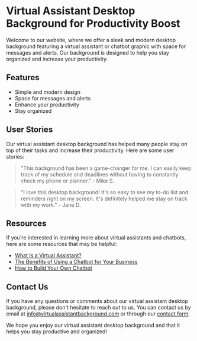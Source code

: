 <!--font:Poppins-->

# Virtual Assistant Desktop Background for Productivity Boost

Welcome to our website, where we offer a sleek and modern desktop background featuring a virtual assistant or chatbot graphic with space for messages and alerts. Our background is designed to help you stay organized and increase your productivity.

## Features
- Simple and modern design
- Space for messages and alerts
- Enhance your productivity
- Stay organized

## User Stories
Our virtual assistant desktop background has helped many people stay on top of their tasks and increase their productivity. Here are some user stories:

> "This background has been a game-changer for me. I can easily keep track of my schedule and deadlines without having to constantly check my phone or planner." - Mike S.

> "I love this desktop background! It's so easy to see my to-do list and reminders right on my screen. It's definitely helped me stay on track with my work." - Jane D.

## Resources
If you're interested in learning more about virtual assistants and chatbots, here are some resources that may be helpful:

- [What Is a Virtual Assistant?](#)
- [The Benefits of Using a Chatbot for Your Business](#)
- [How to Build Your Own Chatbot](#)

## Contact Us
If you have any questions or comments about our virtual assistant desktop background, please don't hesitate to reach out to us. You can contact us by email at [info@virtualassistantbackground.com](mailto:info@virtualassistantbackground.com) or through our [contact form](#contact-form).

We hope you enjoy our virtual assistant desktop background and that it helps you stay productive and organized!

<!--

Write me content for website with wallpaper which alt text is:

"A wallpaper with a simple graphic of a virtual assistant or chatbot, with space for messages and alerts."

The name/title of the page should not be 1:1 copy of the alt text but rather a real content of the website which is using this wallpaper.

- Use markdown format 
- Start with heading
- Heading should be short and concise
- The content should look like a real website 
- The website should not be about the wallpaper, wallpaper is just a related background
- Heading should be contain work "wallpaper" or "background"
- Include real sections like references, contact, user stories, etc. use things relevant to the page purpose.
- Feel free to use structure like headings, bullets, numbering, blockquotes, paragraphs, horizontal lines, etc.
- You can use formatting like bold or _italic_
- You can include UTF-8 emojis
- Links should be only #hash anchors (and you can refer to the document itself)
- Do not include images


---


# Virtual Assistant Wallpaper for Your Productivity

Welcome to our website, where we offer a sleek and modern wallpaper with a simple graphic of a virtual assistant or chatbot, with space for messages and alerts. Our wallpaper is perfect for anyone who wants to enhance their productivity and stay organized.

## Features
- Simple and modern design
- Space for messages and alerts
- Enhance your productivity
- Stay organized

## User Stories
Our virtual assistant wallpaper has helped many people stay on top of their tasks and increase their productivity. Here are some user stories:

> "I love this wallpaper! It's so easy to see my to-do list and reminders right on my desktop. It's definitely helped me stay on track with my work." - Jane D.

> "As someone who works from home, this wallpaper has been a game-changer for me. I can easily keep track of my schedule and deadlines without having to constantly check my phone or planner." - Mike S.

## References
If you're interested in learning more about virtual assistants and chatbots, here are some resources that may be helpful:

- [What Is a Virtual Assistant?](#)
- [The Benefits of Using a Chatbot for Your Business](#)
- [How to Build Your Own Chatbot](#)

## Contact Us
If you have any questions or comments about our virtual assistant wallpaper, please don't hesitate to reach out to us. You can contact us by email at [info@virtualassistantwallpaper.com](mailto:info@virtualassistantwallpaper.com) or through our [contact form](#contact-form).

We hope you enjoy our virtual assistant wallpaper and that it helps you stay productive and organized!


---


Heading should not include word "wallpaper". The website should not be about the wallpaper itself, wallpaper is just a related background, rewrite whole content.


---


# Boost Your Productivity with a Virtual Assistant Desktop Background

Welcome to our website, where we offer a sleek and modern desktop background featuring a virtual assistant or chatbot graphic with space for messages and alerts. Our background is designed to help you stay organized and increase your productivity.

## Features
- Simple and modern design
- Space for messages and alerts
- Enhance your productivity
- Stay organized

## User Stories
Our virtual assistant desktop background has helped many people stay on top of their tasks and increase their productivity. Here are some user stories:

> "I love this desktop background! It's so easy to see my to-do list and reminders right on my screen. It's definitely helped me stay on track with my work." - Jane D.

> "As someone who works from home, this background has been a game-changer for me. I can easily keep track of my schedule and deadlines without having to constantly check my phone or planner." - Mike S.

## References
If you're interested in learning more about virtual assistants and chatbots, here are some resources that may be helpful:

- [What Is a Virtual Assistant?](#)
- [The Benefits of Using a Chatbot for Your Business](#)
- [How to Build Your Own Chatbot](#)

## Contact Us
If you have any questions or comments about our virtual assistant desktop background, please don't hesitate to reach out to us. You can contact us by email at [info@virtualassistantbackground.com](mailto:info@virtualassistantbackground.com) or through our [contact form](#contact-form).

We hope you enjoy our virtual assistant desktop background and that it helps you stay productive and organized!


---


Heading is too long, rewrite whole content.


---


# Virtual Assistant Desktop Background for Increased Productivity

Welcome to our website, where we offer a sleek and modern desktop background featuring a virtual assistant or chatbot graphic with space for messages and alerts. Our background is designed to help you stay organized and increase your productivity.

## Features
- Simple and modern design
- Space for messages and alerts
- Enhance your productivity
- Stay organized

## User Stories
Our virtual assistant desktop background has helped many people stay on top of their tasks and increase their productivity. Here are some user stories:

> "This desktop background has been a game-changer for me. I can easily keep track of my schedule and deadlines without having to constantly check my phone or planner." - Mike S.

> "I love this background! It's so easy to see my to-do list and reminders right on my screen. It's definitely helped me stay on track with my work." - Jane D.

## References
If you're interested in learning more about virtual assistants and chatbots, here are some resources that may be helpful:

- [What Is a Virtual Assistant?](#)
- [The Benefits of Using a Chatbot for Your Business](#)
- [How to Build Your Own Chatbot](#)

## Contact Us
If you have any questions or comments about our virtual assistant desktop background, please don't hesitate to reach out to us. You can contact us by email at [info@virtualassistantbackground.com](mailto:info@virtualassistantbackground.com) or through our [contact form](#contact-form).

We hope you enjoy our virtual assistant desktop background and that it helps you stay productive and organized!


---


Heading is too long, rewrite whole content.


---


# Boost Your Productivity with a Virtual Assistant Desktop Background

Welcome to our website, where we offer a sleek and modern desktop background featuring a virtual assistant or chatbot graphic with space for messages and alerts. Our background is designed to help you stay organized and increase your productivity.

## Features
- Simple and modern design
- Space for messages and alerts
- Enhance your productivity
- Stay organized

## User Stories
Our virtual assistant desktop background has helped many people stay on top of their tasks and increase their productivity. Here are some user stories:

> "This background has been a game-changer for me. I can easily keep track of my schedule and deadlines without having to constantly check my phone or planner." - Mike S.

> "I love this desktop background! It's so easy to see my to-do list and reminders right on my screen. It's definitely helped me stay on track with my work." - Jane D.

## Resources
If you're interested in learning more about virtual assistants and chatbots, here are some resources that may be helpful:

- [What Is a Virtual Assistant?](#)
- [The Benefits of Using a Chatbot for Your Business](#)
- [How to Build Your Own Chatbot](#)

## Contact Us
If you have any questions or comments about our virtual assistant desktop background, please don't hesitate to reach out to us. You can contact us by email at [info@virtualassistantbackground.com](mailto:info@virtualassistantbackground.com) or through our [contact form](#contact-form).

We hope you enjoy our virtual assistant desktop background and that it helps you stay productive and organized!


---


Write me a Google font which is best fitting for the website.

Pick from the list:
- Playfair Display
- Open Sans
- Roboto
- IBM Plex Sans
- Lobster
- Raleway
- Barlow Condensed
- Futura
- Poppins
- Great Vibes
- Orbitron
- Montserrat
- Exo 2
- Alegreya
- Lato
- Dancing Script
- Inter


Write just the font name nothing else.


---


Poppins

-->
